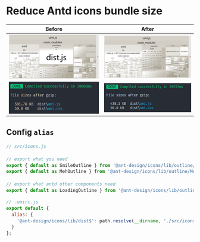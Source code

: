 # Reduce Antd icons bundle size

| Before | After |
|:----:|:----:|
|![before](./docs/before.png) | ![after](./docs/after.png)|
|![before](./docs/before-cli.png) | ![after](./docs/after-cli.png)|

## Config `alias`

```js
// src/icons.js

// export what you need
export { default as SmileOutline } from '@ant-design/icons/lib/outline/SmileOutline';
export { default as MehOutline } from '@ant-design/icons/lib/outline/MehOutline';

// export what antd other components need
export { default as LoadingOutline } from '@ant-design/icons/lib/outline/LoadingOutline';
```

```js
// .umirc.js
export default {
  alias: {
    '@ant-design/icons/lib/dist$': path.resolve(__dirname, './src/icons.js')
  }
};
```